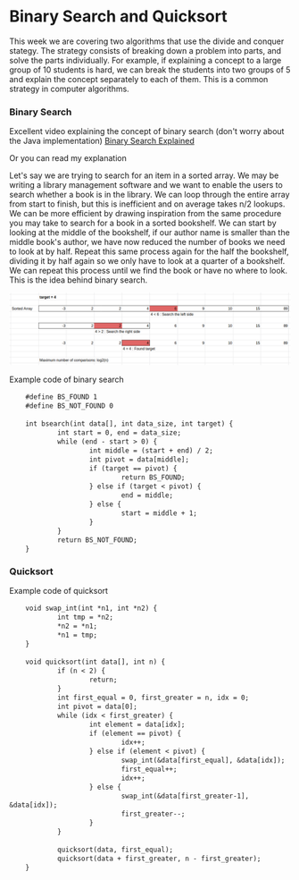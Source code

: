 # Binary Search and Quicksort

This week we are covering two algorithms that use the divide and conquer stategy. The strategy consists of breaking down a problem into parts, and solve the parts individually. For example, if explaining a concept to a large group of 10 students is hard, we can break the students into two groups of 5 and explain the concept separately to each of them. This is a common strategy in computer algorithms.

### Binary Search
Excellent video explaining the concept of binary search (don't worry about the Java implementation) <a href="https://www.youtube.com/watch?v=P3YID7liBug">Binary Search Explained</a>

Or you can read my explanation

Let's say we are trying to search for an item in a sorted array. We may be writing a library management software and we want to enable the users to search whether a book is in the library. We can loop through the entire array from start to finish, but this is inefficient and on average takes n/2 lookups. We can be more efficient by drawing inspiration from the same procedure you may take to search for a book in a sorted bookshelf. We can start by looking at the middle of the bookshelf, if our author name is smaller than the middle book's author, we have now reduced the number of books we need to look at by half. Repeat this same process again for the half the bookshelf, dividing it by half again so we only have to look at a quarter of a bookshelf. We can repeat this process until we find the book or have no where to look. This is the idea behind binary search.

![](media/week6/binary-search.png)

Example code of binary search

        #define BS_FOUND 1
        #define BS_NOT_FOUND 0

        int bsearch(int data[], int data_size, int target) {
                int start = 0, end = data_size;
                while (end - start > 0) {
                        int middle = (start + end) / 2;
                        int pivot = data[middle];
                        if (target == pivot) {
                                return BS_FOUND;
                        } else if (target < pivot) {
                                end = middle;
                        } else {
                                start = middle + 1;
                        }
                }
                return BS_NOT_FOUND;
        }

### Quicksort

Example code of quicksort

        void swap_int(int *n1, int *n2) {
                int tmp = *n2;
                *n2 = *n1;
                *n1 = tmp;
        }

        void quicksort(int data[], int n) {
                if (n < 2) {
                        return;
                }
                int first_equal = 0, first_greater = n, idx = 0;
                int pivot = data[0];
                while (idx < first_greater) {
                        int element = data[idx];
                        if (element == pivot) {
                                idx++;
                        } else if (element < pivot) {
                                swap_int(&data[first_equal], &data[idx]);
                                first_equal++;
                                idx++;
                        } else {
                                swap_int(&data[first_greater-1], &data[idx]);
                                first_greater--;
                        }
                }

                quicksort(data, first_equal);
                quicksort(data + first_greater, n - first_greater);
        }

